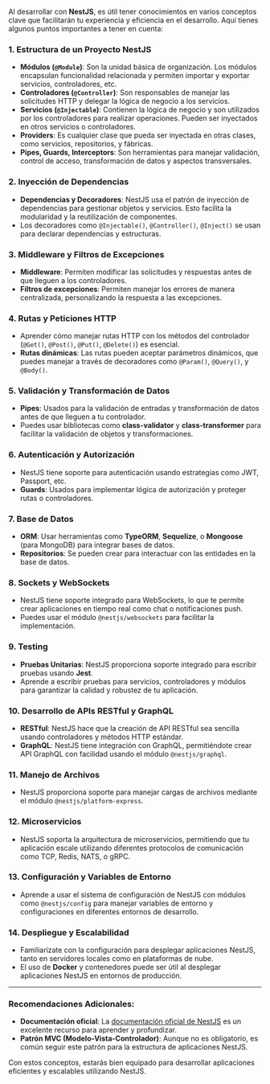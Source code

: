 Al desarrollar con **NestJS**, es útil tener conocimientos en varios conceptos clave que facilitarán tu experiencia y eficiencia en el desarrollo. Aquí tienes algunos puntos importantes a tener en cuenta:

### 1. **Estructura de un Proyecto NestJS**
   - **Módulos (`@Module`)**: Son la unidad básica de organización. Los módulos encapsulan funcionalidad relacionada y permiten importar y exportar servicios, controladores, etc.
   - **Controladores (`@Controller`)**: Son responsables de manejar las solicitudes HTTP y delegar la lógica de negocio a los servicios.
   - **Servicios (`@Injectable`)**: Contienen la lógica de negocio y son utilizados por los controladores para realizar operaciones. Pueden ser inyectados en otros servicios o controladores.
   - **Providers**: Es cualquier clase que pueda ser inyectada en otras clases, como servicios, repositorios, y fábricas.
   - **Pipes, Guards, Interceptors**: Son herramientas para manejar validación, control de acceso, transformación de datos y aspectos transversales.

### 2. **Inyección de Dependencias**
   - **Dependencias y Decoradores**: NestJS usa el patrón de inyección de dependencias para gestionar objetos y servicios. Esto facilita la modularidad y la reutilización de componentes.
   - Los decoradores como `@Injectable()`, `@Controller()`, `@Inject()` se usan para declarar dependencias y estructuras.

### 3. **Middleware y Filtros de Excepciones**
   - **Middleware**: Permiten modificar las solicitudes y respuestas antes de que lleguen a los controladores.
   - **Filtros de excepciones**: Permiten manejar los errores de manera centralizada, personalizando la respuesta a las excepciones.
   
### 4. **Rutas y Peticiones HTTP**
   - Aprender cómo manejar rutas HTTP con los métodos del controlador (`@Get()`, `@Post()`, `@Put()`, `@Delete()`) es esencial.
   - **Rutas dinámicas**: Las rutas pueden aceptar parámetros dinámicos, que puedes manejar a través de decoradores como `@Param()`, `@Query()`, y `@Body()`.

### 5. **Validación y Transformación de Datos**
   - **Pipes**: Usados para la validación de entradas y transformación de datos antes de que lleguen a tu controlador.
   - Puedes usar bibliotecas como **class-validator** y **class-transformer** para facilitar la validación de objetos y transformaciones.

### 6. **Autenticación y Autorización**
   - NestJS tiene soporte para autenticación usando estrategias como JWT, Passport, etc.
   - **Guards**: Usados para implementar lógica de autorización y proteger rutas o controladores.
   
### 7. **Base de Datos**
   - **ORM**: Usar herramientas como **TypeORM**, **Sequelize**, o **Mongoose** (para MongoDB) para integrar bases de datos.
   - **Repositorios**: Se pueden crear para interactuar con las entidades en la base de datos.

### 8. **Sockets y WebSockets**
   - NestJS tiene soporte integrado para WebSockets, lo que te permite crear aplicaciones en tiempo real como chat o notificaciones push.
   - Puedes usar el módulo `@nestjs/websockets` para facilitar la implementación.

### 9. **Testing**
   - **Pruebas Unitarias**: NestJS proporciona soporte integrado para escribir pruebas usando **Jest**.
   - Aprende a escribir pruebas para servicios, controladores y módulos para garantizar la calidad y robustez de tu aplicación.

### 10. **Desarrollo de APIs RESTful y GraphQL**
   - **RESTful**: NestJS hace que la creación de API RESTful sea sencilla usando controladores y métodos HTTP estándar.
   - **GraphQL**: NestJS tiene integración con GraphQL, permitiéndote crear API GraphQL con facilidad usando el módulo `@nestjs/graphql`.

### 11. **Manejo de Archivos**
   - NestJS proporciona soporte para manejar cargas de archivos mediante el módulo `@nestjs/platform-express`.

### 12. **Microservicios**
   - NestJS soporta la arquitectura de microservicios, permitiendo que tu aplicación escale utilizando diferentes protocolos de comunicación como TCP, Redis, NATS, o gRPC.

### 13. **Configuración y Variables de Entorno**
   - Aprende a usar el sistema de configuración de NestJS con módulos como `@nestjs/config` para manejar variables de entorno y configuraciones en diferentes entornos de desarrollo.

### 14. **Despliegue y Escalabilidad**
   - Familiarízate con la configuración para desplegar aplicaciones NestJS, tanto en servidores locales como en plataformas de nube.
   - El uso de **Docker** y contenedores puede ser útil al desplegar aplicaciones NestJS en entornos de producción.

---

### Recomendaciones Adicionales:
- **Documentación oficial**: La [documentación oficial de NestJS](https://nestjs.com/) es un excelente recurso para aprender y profundizar.
- **Patrón MVC (Modelo-Vista-Controlador)**: Aunque no es obligatorio, es común seguir este patrón para la estructura de aplicaciones NestJS.

Con estos conceptos, estarás bien equipado para desarrollar aplicaciones eficientes y escalables utilizando NestJS.